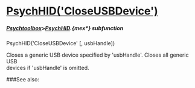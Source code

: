 # [PsychHID('CloseUSBDevice')](PsychHID-CloseUSBDevice) 
##### [Psychtoolbox](Psychtoolbox)>[PsychHID](PsychHID).{mex*} subfunction

PsychHID('CloseUSBDevice' [, usbHandle])

Closes a generic USB device specified by 'usbHandle'. Closes all generic USB  
devices if 'usbHandle' is omitted.   


###See also:

